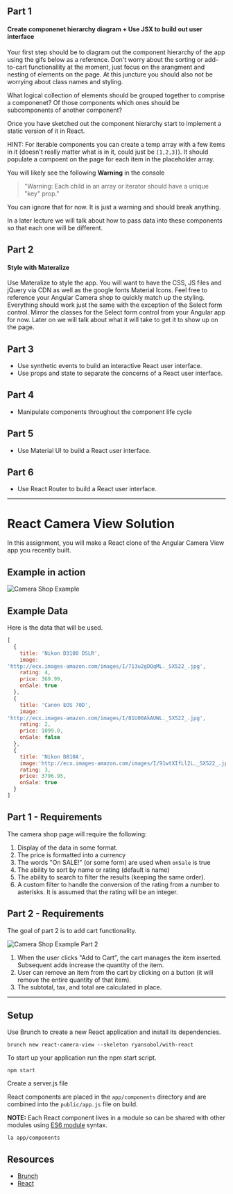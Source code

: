 ## Part 1
#### Create componenet hierarchy diagram + Use JSX to build out user interface

Your first step should be to diagram out the component hierarchy of the
app using the gifs below as a reference. Don't worry about the sorting or add-to-cart functionallity
at the moment, just focus on the arangment and nesting of elements on the page.
At this juncture you should also not be worrying about class names and styling.

What logical collection of elements should be grouped together to comprise a componenet?
Of those components which ones should be subcomponents of another component?

Once you have sketched out the component hierarchy start to implement a static version of it in React.

HINT: For iterable components you can create a temp array with a few
items in it (doesn't really matter what is in it, could just be `[1,2,3]`).
It should populate a compoent on the page for each item in the placeholder array.

You will likely see the following **Warning** in the console
>"Warning: Each child in an array or iterator should have a unique "key" prop."

You can ignore that for now. It is just a warning and should break
anything.

In a later lecture we will talk about how to pass data into these
components so that each one will be different.


## Part 2
#### Style with Materalize

Use Materalize to style the app. You will want to have the CSS, JS files and jQuery via CDN as well as the google fonts Material Icons.
Feel free to reference your Angular Camera shop to quickly match up the styling.
Everything should work just the same with the exception of the Select form control.
Mirror the classes for the Select form control from your Angular app for now.
Later on we will talk about what it will take to get it to show up on the page.

## Part 3

- Use synthetic events to build an interactive React user interface.
- Use props and state to separate the concerns of a React user
  interface.

## Part 4

- Manipulate components throughout the component life cycle

## Part 5

- Use Material UI to build a React user interface.

## Part 6

- Use React Router to build a React user interface.

<hr>

# React Camera View Solution

In this assignment, you will make a React clone of the Angular Camera
View app you recently built.

## Example in action

![Camera Shop Example](images/camera_example.gif)

## Example Data

Here is the data that will be used.

```javascript
[
  {
    title: 'Nikon D3100 DSLR',
    image:
'http://ecx.images-amazon.com/images/I/713u2gDQqML._SX522_.jpg',
    rating: 4,
    price: 369.99,
    onSale: true
  },
  {
    title: 'Canon EOS 70D',
    image:
'http://ecx.images-amazon.com/images/I/81U00AkAUWL._SX522_.jpg',
    rating: 2,
    price: 1099.0,
    onSale: false
  },
  {
    title: 'Nikon D810A',
    image:'http://ecx.images-amazon.com/images/I/91wtXIfLl2L._SX522_.jpg',
    rating: 3,
    price: 3796.95,
    onSale: true
  }
]
```

## Part 1 - Requirements

The camera shop page will require the following:

1. Display of the data in some format.
1. The price is formatted into a currency
1. The words "On SALE!" (or some form) are used when `onSale` is true
1. The ability to sort by name or rating (default is name)
1. The ability to search to filter the results (keeping the same order).
1. A custom filter to handle the conversion of the rating from a number
   to asterisks. It is assumed that the rating will be an integer.

## Part 2 - Requirements

The goal of part 2 is to add cart functionality.

![Camera Shop Example Part 2](images/camera_example_part2.gif)

1. When the user clicks "Add to Cart", the cart manages the item
   inserted. Subsequent adds increase the quantity of the item.
1. User can remove an item from the cart by clicking on a button (it
   will remove the entire quantity of that item).
1. The subtotal, tax, and total are calculated in place.

<hr>

## Setup

Use Brunch to create a new React application and install its dependencies.

```shell
brunch new react-camera-view --skeleton ryansobol/with-react
```

To start up your application run the npm start script.

```shell
npm start
```

Create a server.js file




React components are placed in the `app/components` directory and are combined into the `public/app.js` file on build.

**NOTE:** Each React component lives in a module so can be shared with other modules using [ES6 module](https://hacks.mozilla.org/2015/08/es6-in-depth-modules/) syntax.

```shell
la app/components
```

## Resources
- [Brunch](http://brunch.io)
- [React](https://facebook.github.io/react/)
